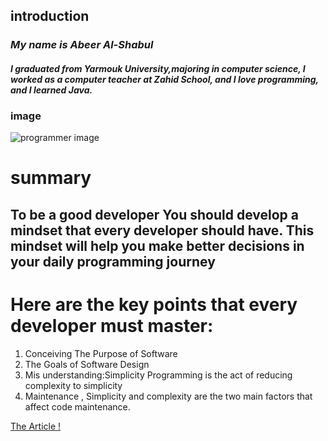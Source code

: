 ## introduction
### _My name is Abeer Al-Shabul_
#### _**I graduated from Yarmouk University,majoring in computer science, I worked as a computer teacher at Zahid School, and I love programming, and I learned Java.**_
### image
![programmer image](https://img2.arabpng.com/20180405/awq/kisspng-programmer-computer-programming-clip-art-it-5ac5f939764899.3603830515229238334845.jpg)




# **summary**
## To be a good developer  You should develop a mindset that every developer should have. This mindset will help you make better decisions in your daily programming journey
# **Here are the key points that every developer must master:**
1. Conceiving The Purpose of Software
2. The Goals of Software Design
3. Mis understanding:Simplicity Programming is the act of reducing complexity to simplicity
4. Maintenance , Simplicity and complexity are the two main factors that affect code maintenance. 

[The Article !](https://www.freecodecamp.org/news/learn-the-fundamentals-of-a-good-developer-mindset-in-15-minutes-81321ab8a682/)

